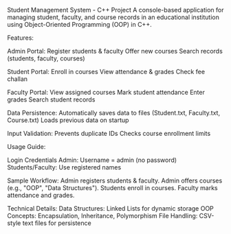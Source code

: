 Student Management System - C++ Project 
A console-based application for managing student, faculty, and course records in an educational institution using Object-Oriented Programming (OOP) in C++.

Features:

Admin Portal:
Register students & faculty
Offer new courses
Search records (students, faculty, courses)

Student Portal:
Enroll in courses
View attendance & grades
Check fee challan

Faculty Portal:
View assigned courses
Mark student attendance
Enter grades
Search student records

Data Persistence:
Automatically saves data to files (Student.txt, Faculty.txt, Course.txt)
Loads previous data on startup


Input Validation:
Prevents duplicate IDs
Checks course enrollment limits

Usage Guide:

Login Credentials
Admin: Username = admin (no password)
Students/Faculty: Use registered names

Sample Workflow:
Admin registers students & faculty.
Admin offers courses (e.g., "OOP", "Data Structures").
Students enroll in courses.
Faculty marks attendance and grades.

Technical Details:
Data Structures: Linked Lists for dynamic storage
OOP Concepts: Encapsulation, Inheritance, Polymorphism
File Handling: CSV-style text files for persistence

